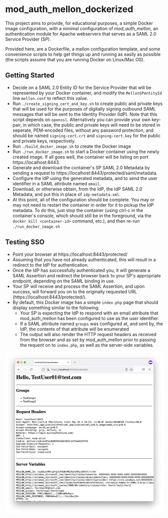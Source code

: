 # mod_auth_mellon_dockerized

This project aims to provide, for educational purposes, a simple Docker image configuration, with a minimal configuration of *mod_auth_mellon*, an authentication module for Apache webservers that serves as a SAML 2.0 Service Provider (SP).

Provided here, are a Dockerfile, a mellon configuration template, and some convenience scripts to help get things up and running as easily as possible (the scripts assume that you are running Docker on Linux/Mac OS).

## Getting Started
- Decide on a SAML 2.0 Entity ID for the Service Provider that will be represented by your Docker container, and modify the `MellonSPentityId` line `mellon.conf` to reflect this value.
- Run `./create_signing_cert_and_key.sh` to create public and private keys that will be used for the purposes of digitally signing outbound SAML messages that will be sent to the Identity Provider (IdP). Note that this script depends on `openssl`. Alternatively you can provide your own key-pair, in which case, the public and private keys will need to be stored in seperate, PEM-encoded files, without any password protection, and should be named `signing-cert.crt` and `signing-cert.key` for the public and private keys, respectively.
- Run `./build_docker_image.sh` to create the Docker image
- Run `./run_docker_image.sh` to start a Docker container using the newly created image. If all goes well, the container will be listing on port https://localhost:8443.
- Generate and download the container's SP SAML 2.0 Metadata by sending a request to https://localhost:8443/protected/saml/metadata.
- Configure the IdP using the generated metadata, and to send the user identifier in a SAML attribute named `email`.
- Download, or otherwise obtain, from the IdP, the IdP SAML 2.0 Metadata, and put this in place of `idp-metadata.xml`.
- At this point, all of the configuration should be complete. You may or may not need to restart the container in order for it to pickup the IdP metadata. To do this, just stop the container (using ctrl-c in the container's console, which should still be in the foreground, via the `docker kill <container-id>` command, etc.), and then re-run `./run_docker_image.sh`

## Testing SSO
- Point your browser at https://localhost:8443/protected/
- Assuming that you have not already authenticated, this will result in a redirect to the IdP for authentication.
- Once the IdP has successfully authenticated you, it will generate a SAML Assertion and redirect the browser back to your SP's appropriate endpoint, depending on the SAML binding in use.
- Your SP will receive and process the SAML Assertion, and upon success, will forward you on to the originally requested URL (https://localhost:8443/protected/).
- By default, this Docker image has a simple `index.php` page that should display something similar to the following.
  - Your SP is expecting the IdP to respond with an email attribute that mod_auth_mellon has been configured to use as the user identifier.
  - If a SAML attribute named `groups` was configured at, and sent by, the IdP, the contents of that attribute will be enumerated
  - The output will also render the HTTP request headers as received from the browser and as set by mod_auth_mellon prior to passing the requent on to `index.php`, as well as the server-side variables.

![Screenshot of rendered output of index.php after a successful SAML authentication](success.png)
